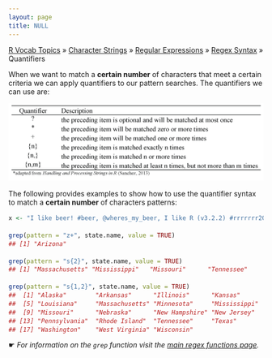 ```yaml
---
layout: page
title: NULL
---
```


[R Vocab Topics](index) &#187; [Character Strings](characters) &#187; [Regular Expressions](regex) &#187; [Regex Syntax](regex_syntax) &#187; Quantifiers

When we want to match a **certain number** of characters that meet a certain criteria we can apply quantifiers to our pattern searches.  The quantifiers we can use are:

<center>
<img src="/public/images/r_vocab/quantifier.png" alt="Quantifiers in R">
</center>    


The following provides examples to show how to use the quantifier syntax to match a **certain number** of characters patterns:


```r
x <- "I like beer! #beer, @wheres_my_beer, I like R (v3.2.2) #rrrrrrr2015"

grep(pattern = "z+", state.name, value = TRUE)
## [1] "Arizona"

grep(pattern = "s{2}", state.name, value = TRUE)
## [1] "Massachusetts" "Mississippi"   "Missouri"      "Tennessee"

grep(pattern = "s{1,2}", state.name, value = TRUE)
##  [1] "Alaska"        "Arkansas"      "Illinois"      "Kansas"       
##  [5] "Louisiana"     "Massachusetts" "Minnesota"     "Mississippi"  
##  [9] "Missouri"      "Nebraska"      "New Hampshire" "New Jersey"   
## [13] "Pennsylvania"  "Rhode Island"  "Tennessee"     "Texas"        
## [17] "Washington"    "West Virginia" "Wisconsin"
```
&#9755; *For information on the `grep` function visit the [main regex functions page](main_regex_functions).*
